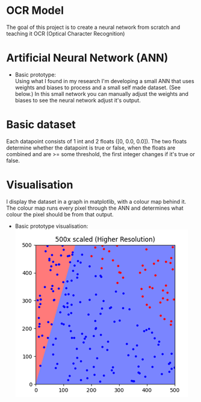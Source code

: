 # OCR Model
The goal of this project is to create a neural network from scratch and teaching it OCR (Optical Character Recognition)


# Artificial Neural Network (ANN)
* Basic prototype: <br>
    Using what I found in my research I'm developing a small ANN that uses weights and biases to process and a small self made dataset. (See below.) In this small network you can manually adjust the weights and biases to see the neural network adjust it's output.



# Basic dataset
Each datapoint consists of 1 int and 2 floats ([0, 0.0, 0.0]).
The two floats determine whether the datapoint is true or false, when the floats are combined and are >= some threshold, the first integer changes if it's true or false.


# Visualisation
I display the dataset in a graph in matplotlib, with a colour map behind it.
The colour map runs every pixel through the ANN and determines what colour the pixel should be from that output.

* Basic prototype visualisation: <br>
    <img src="/resources/prototype.png"/>
